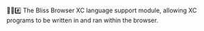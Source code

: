 🌳️🌐️#️⃣️ The Bliss Browser XC language support module, allowing XC programs to be written in and ran within the browser.
